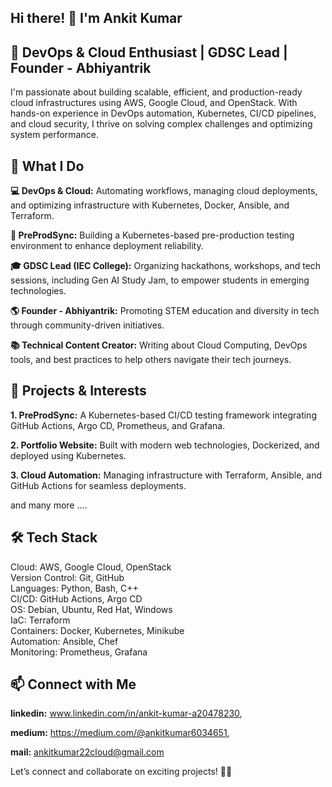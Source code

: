 ## Hi there! 👋 I'm Ankit Kumar
## 🚀 DevOps & Cloud Enthusiast | GDSC Lead | Founder - Abhiyantrik
I'm passionate about building scalable, efficient, and production-ready cloud infrastructures using AWS, Google Cloud, and OpenStack. With hands-on experience in DevOps automation, Kubernetes, CI/CD pipelines, and cloud security, I thrive on solving complex challenges and optimizing system performance.

## 🔹 What I Do
**💻 DevOps & Cloud:** Automating workflows, managing cloud deployments, and optimizing infrastructure with Kubernetes, Docker, Ansible, and Terraform.

**🚀 PreProdSync:** Building a Kubernetes-based pre-production testing environment to enhance deployment reliability.

**🎓 GDSC Lead (IEC College):** Organizing hackathons, workshops, and tech sessions, including Gen AI Study Jam, to empower students in emerging technologies.

**🌎 Founder - Abhiyantrik:** Promoting STEM education and diversity in tech through community-driven initiatives.

**📚 Technical Content Creator:** Writing about Cloud Computing, DevOps tools, and best practices to help others navigate their tech journeys.

## 📌 Projects & Interests
**1. PreProdSync:** A Kubernetes-based CI/CD testing framework integrating GitHub Actions, Argo CD, Prometheus, and Grafana.

**2. Portfolio Website:**  Built with modern web technologies, Dockerized, and deployed using Kubernetes.

**3. Cloud Automation:**  Managing infrastructure with Terraform, Ansible, and GitHub Actions for seamless deployments.

and many more ....

## 🛠️ Tech Stack

Cloud:           AWS, Google Cloud, OpenStack  
Version Control: Git, GitHub  
Languages:       Python, Bash, C++  
CI/CD:           GitHub Actions, Argo CD  
OS:              Debian, Ubuntu, Red Hat, Windows  
IaC:             Terraform  
Containers:      Docker, Kubernetes, Minikube  
Automation:      Ansible, Chef  
Monitoring:      Prometheus, Grafana  

## 📫 Connect with Me
**linkedin:** www.linkedin.com/in/ankit-kumar-a20478230, 

**medium:** https://medium.com/@ankitkumar6034651,

**mail:** ankitkumar22cloud@gmail.com

Let’s connect and collaborate on exciting projects! 🚀💬

